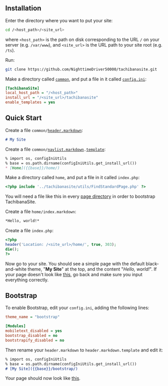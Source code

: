 Installation
------------

Enter the directory where you want to put your site:

```sh
cd /<host_path>/<site_url>
```

where `<host_path>` is the path on disk corresponding to the URL `/` on your
server (e.g. `/var/www`), and `<site_url>` is the URL path to your site root
(e.g. `/ts`).

Run:

```sh
git clone https://github.com/NighttimeDriver50000/tachibanasite.git
```

Make a directory called <code>[common](../overrides/)</code>, and put a file in
it called <code>[config.ini](../overrides/#config)</code>:

```ini
[TachibanaSite]
local_host_path = "/<host_path>"
install_url = "/<site_url>/tachibanasite"
enable_templates = yes
```

Quick Start
-----------

Create a file <code>common/[header.markdown](../overrides/#header)</code>:

```markdown
# My Site
```

Create a file
<code>common/[navlist.markdown](../overrides/#navlist).[template](../formats/#template)</code>:

```markdown
% import os, configIniUtils
% base = os.path.dirname(configIniUtils.get_install_url())
* [Home]({{base}}/home/)
```

Make a directory called `home`, and put a file in it called `index.php`:

```php
<?php include '../tachibanasite/utils/FindStandardPage.php' ?>
```

You will need a file like this in every [page directory](../structure/) in
order to bootstrap TachibanaSite.

Create a file `home/index.markdown`:

```markdown
*Hello, world!*
```

Create a file `index.php`:

```php
<?php
header('Location: /<site_url>/home/', true, 303);
die();
?>
```

Now go to your site.  You should see a simple page with the default
black-and-white theme, "**My Site**" at the top, and the content "*Hello,
world!*".  If your page doesn't look like [this](/test/), go back and make sure
you input everything correctly.

Bootstrap
---------

To enable Bootstrap, edit your `config.ini`, adding the following lines:

```ini
theme_name = "bootstrap"

[Modules]
mobiletext_disabled = yes
bootstrap_disabled = no
bootstrapify_disabled = no
```

Then rename your `header.markdown` to `header.markdown.template` and edit it:

```markdown
% import os, configIniUtils
% base = os.path.dirname(configIniUtils.get_install_url())
# [My Site]({{base}}/bootstrap/)
```

Your page should now look like [this](/test/bootstrap/).
